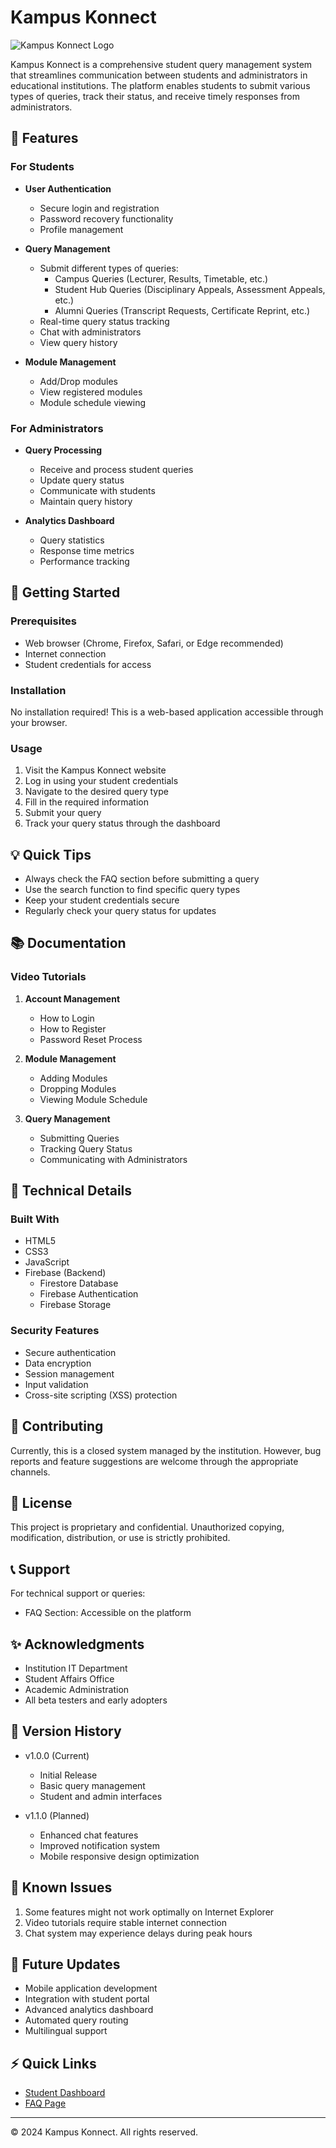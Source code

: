 # Kampus Konnect

![Kampus Konnect Logo](assets/images/logo.png)

Kampus Konnect is a comprehensive student query management system that streamlines communication between students and administrators in educational institutions. The platform enables students to submit various types of queries, track their status, and receive timely responses from administrators.

## 🌟 Features

### For Students
- **User Authentication**
  - Secure login and registration
  - Password recovery functionality
  - Profile management

- **Query Management**
  - Submit different types of queries:
    - Campus Queries (Lecturer, Results, Timetable, etc.)
    - Student Hub Queries (Disciplinary Appeals, Assessment Appeals, etc.)
    - Alumni Queries (Transcript Requests, Certificate Reprint, etc.)
  - Real-time query status tracking
  - Chat with administrators
  - View query history

- **Module Management**
  - Add/Drop modules
  - View registered modules
  - Module schedule viewing

### For Administrators
- **Query Processing**
  - Receive and process student queries
  - Update query status
  - Communicate with students
  - Maintain query history

- **Analytics Dashboard**
  - Query statistics
  - Response time metrics
  - Performance tracking

## 🚀 Getting Started

### Prerequisites
- Web browser (Chrome, Firefox, Safari, or Edge recommended)
- Internet connection
- Student credentials for access

### Installation
No installation required! This is a web-based application accessible through your browser.

### Usage
1. Visit the Kampus Konnect website
2. Log in using your student credentials
3. Navigate to the desired query type
4. Fill in the required information
5. Submit your query
6. Track your query status through the dashboard

## 💡 Quick Tips
- Always check the FAQ section before submitting a query
- Use the search function to find specific query types
- Keep your student credentials secure
- Regularly check your query status for updates

## 📚 Documentation

### Video Tutorials
1. **Account Management**
   - How to Login
   - How to Register
   - Password Reset Process

2. **Module Management**
   - Adding Modules
   - Dropping Modules
   - Viewing Module Schedule

3. **Query Management**
   - Submitting Queries
   - Tracking Query Status
   - Communicating with Administrators

## 🔧 Technical Details

### Built With
- HTML5
- CSS3
- JavaScript
- Firebase (Backend)
  - Firestore Database
  - Firebase Authentication
  - Firebase Storage

### Security Features
- Secure authentication
- Data encryption
- Session management
- Input validation
- Cross-site scripting (XSS) protection

## 🤝 Contributing
Currently, this is a closed system managed by the institution. However, bug reports and feature suggestions are welcome through the appropriate channels.

## 📄 License
This project is proprietary and confidential. Unauthorized copying, modification, distribution, or use is strictly prohibited.

## 📞 Support
For technical support or queries:
- FAQ Section: Accessible on the platform

## ✨ Acknowledgments
- Institution IT Department
- Student Affairs Office
- Academic Administration
- All beta testers and early adopters

## 🔄 Version History
- v1.0.0 (Current)
  - Initial Release
  - Basic query management
  - Student and admin interfaces
  
- v1.1.0 (Planned)
  - Enhanced chat features
  - Improved notification system
  - Mobile responsive design optimization

## 🚨 Known Issues
1. Some features might not work optimally on Internet Explorer
2. Video tutorials require stable internet connection
3. Chat system may experience delays during peak hours

## 🔮 Future Updates
- Mobile application development
- Integration with student portal
- Advanced analytics dashboard
- Automated query routing
- Multilingual support

## ⚡ Quick Links
- [Student Dashboard](https://kampuskonnect.com/dashboard)
- [FAQ Page](https://kampuskonnect.com/faq)

---

© 2024 Kampus Konnect. All rights reserved.
